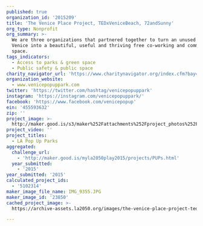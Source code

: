 ```yaml
---
published: true
organization_id: '2015209'
title: 'The Venice Place Project, TEDxVeniceBeach, 72andSunny'
org_type: Nonprofit
org_summary: >-
  We are three organizations that partnered together to turn an unused space in
  Venice into a beautiful, useful and thriving free co-working and community
  space.
tags_indicators:
  - Access to parks & green space
  - Public safety & public space
charity_navigator_url: 'https://www.charitynavigator.org/index.cfm?bay=search.profile&ein=455593632'
organization_website:
  - www.venicepopuppark.com
twitter: 'https://twitter.com/hashtag/venicepopuppark'
instagram: 'https://instagram.com/venicepopuppark/'
facebook: 'https://www.facebook.com/venicepopup'
ein: '455593632'
zip: ''
project_image: >-
  http://maker.good.is/s3/maker%252Fattachments%252Fproject_photos%252Fimages%252F23850%252Fdisplay%252FIMG_9355.JPG=c570x385
project_video: ''
project_titles:
  - LA Pop Up Parks
aggregated:
  challenge_url:
    - 'http://maker.good.is/myla2050play2015/projects/PUPs.html'
  year_submitted:
    - '2015'
year_submitted: '2015'
calculated_project_ids:
  - '5102314'
maker_image_file_name: IMG_9355.JPG
maker_image_id: '23850'
cached_project_image: >-
  https://archive-assets.la2050.org/images/the-venice-place-project-tedxvenicebeach-72andsunny/maker.good.is/s3/maker%252Fattachments%252Fproject_photos%252Fimages%252F23850%252Fdisplay%252FIMG_9355.JPG=c570x385.jpg

---
```

